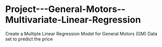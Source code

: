 # Project---General-Motors--Multivariate-Linear-Regression
Create a Multiple Linear Regression Model for General Motors (GM) Data set to predict the price
